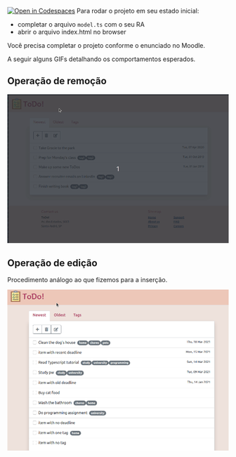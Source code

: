 [![Open in Codespaces](https://classroom.github.com/assets/launch-codespace-7f7980b617ed060a017424585567c406b6ee15c891e84e1186181d67ecf80aa0.svg)](https://classroom.github.com/open-in-codespaces?assignment_repo_id=11509785)
Para rodar o projeto em seu estado inicial:

* completar o arquivo `model.ts` com o seu RA
* abrir o arquivo index.html no browser

Você precisa completar o projeto conforme o enunciado no Moodle.

A seguir alguns GIFs detalhando os comportamentos esperados.

## Operação de remoção

![remove-demo](https://github.com/pw-2023-q2/shared/blob/main/remove.gif?raw=true)

## Operação de edição

Procedimento análogo ao que fizemos para a inserção.

![edit-demo](https://github.com/pw-2023-q2/shared/blob/main/edit-demo.gif?raw=true)

